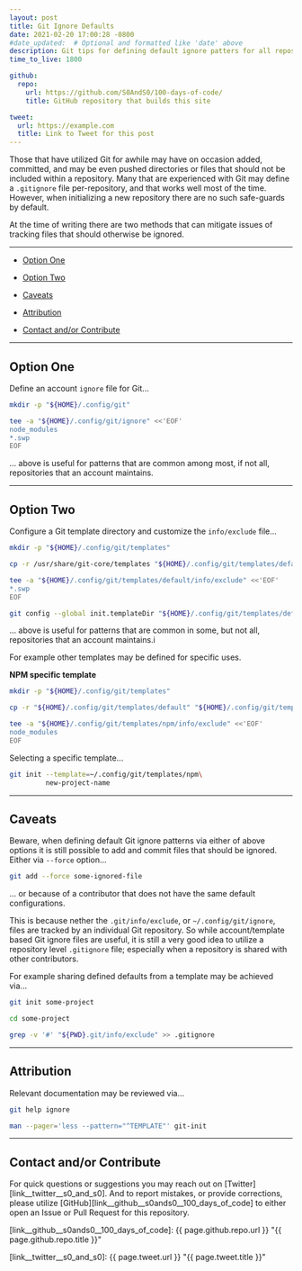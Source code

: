 ```yaml
---
layout: post
title: Git Ignore Defaults
date: 2021-02-20 17:00:28 -0800
#date_updated:  # Optional and formatted like 'date' above
description: Git tips for defining default ignore patters for all repositories
time_to_live: 1800

github:
  repo:
    url: https://github.com/S0AndS0/100-days-of-code/
    title: GitHub repository that builds this site

tweet:
  url: https://example.com
  title: Link to Tweet for this post
---
```




Those that have utilized Git for awhile may have on occasion added, committed, and may be even pushed directories or files that should not be included within a repository. Many that are experienced with Git may define a `.gitignore` file per-repository, and that works well most of the time. However, when initializing a new repository there are no such safe-guards by default.


At the time of writing there are two methods that can mitigate issues of tracking files that should otherwise be ignored.


---


- [Option One][heading__option_one]

- [Option Two][heading__option_two]

- [Caveats][heading__caveats]

- [Attribution][heading__attribution]

- [Contact and/or Contribute][heading__contact_andor_contribute]


---



## Option One
[heading__option_one]: #option-one "Define an account `ignore` file for Git"


Define an account `ignore` file for Git...


```bash
mkdir -p "${HOME}/.config/git"

tee -a "${HOME}/.config/git/ignore" <<'EOF'
node_modules
*.swp
EOF
```


... above is useful for patterns that are common among most, if not all, repositories that an account maintains.


______


## Option Two
[heading__option_two]: #option-two "Configure a Git template directory and customize the `info/exclude` file"


Configure a Git template directory and customize the `info/exclude` file...


```bash
mkdir -p "${HOME}/.config/git/templates"

cp -r /usr/share/git-core/templates "${HOME}/.config/git/templates/default"

tee -a "${HOME}/.config/git/templates/default/info/exclude" <<'EOF'
*.swp
EOF

git config --global init.templateDir "${HOME}/.config/git/templates/default"
```


... above is useful for patterns that are common in some, but not all, repositories that an account maintains.i


For example other templates may be defined for specific uses.


**NPM specific template**


```bash
mkdir -p "${HOME}/.config/git/templates"

cp -r "${HOME}/.config/git/templates/default" "${HOME}/.config/git/templates/npm"

tee -a "${HOME}/.config/git/templates/npm/info/exclude" <<'EOF'
node_modules
EOF
```


Selecting a specific template...


```bash
git init --template=~/.config/git/templates/npm\
         new-project-name
```


______


## Caveats
[heading__caveats]: #caveats "Things to keep in mind when defining default Git ignore patterns"


Beware, when defining default Git ignore patterns via either of above options it is still possible to add and commit files that should be ignored. Either via `--force` option...


```bash
git add --force some-ignored-file
```


... or because of a contributor that does not have the same default configurations.


This is because nether the `.git/info/exclude`, or `~/.config/git/ignore`, files are tracked by an individual Git repository. So while account/template based Git ignore files are useful, it is still a very good idea to utilize a repository level `.gitignore` file; especially when a repository is shared with other contributors.


For example sharing defined defaults from a template may be achieved via...


```bash
git init some-project

cd some-project

grep -v '#' "${PWD}.git/info/exclude" >> .gitignore
```


______


## Attribution
[heading__attribution]: #attribution "Resources that where helpful in writing this post"


Relevant documentation may be reviewed via...


```bash
git help ignore

man --pager='less --pattern="^TEMPLATE"' git-init
```


______


## Contact and/or Contribute
[heading__contact_andor_contribute]: #contact-andor-contribute


For quick questions or suggestions you may reach out on [Twitter][link__twitter__s0_and_s0]. And to report mistakes, or provide corrections, please utilize [GitHub][link__github__s0ands0__100_days_of_code] to either open an Issue or Pull Request for this repository.



[link__github__s0ands0__100_days_of_code]: {{ page.github.repo.url }} "{{ page.github.repo.title }}"

[link__twitter__s0_and_s0]: {{ page.tweet.url }} "{{ page.tweet.title }}"

